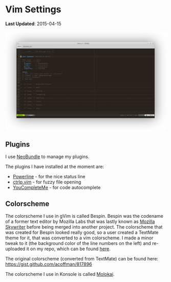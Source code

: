 # Vim Settings

**Last Updated**: 2015-04-15

![gVim Main Window](https://raw.githubusercontent.com/integers/dotfiles/master/vim/screenshots/vim-2015-04-15.png "gVim Main Window")

## Plugins

I use [NeoBundle](https://github.com/Shougo/neobundle.vim) to manage my plugins.

The plugins I have installed at the moment are:

* [Powerline](https://github.com/powerline/powerline) - for the nice status line
* [ctrlp.vim](https://github.com/kien/ctrlp.vim) - for fuzzy file opening
* [YouCompleteMe](https://github.com/Valloric/YouCompleteMe) - for code autocomplete

## Colorscheme

The colorscheme I use in gVim is called Bespin. Bespin was the codename of a
former text editor by Mozilla Labs that was lastly known as [Mozilla Skywriter](https://en.wikipedia.org/wiki/Mozilla_Skywriter)
before being merged into another project. The colorscheme that was created for
Bespin looked really good, so a user created a TextMate theme for it, that was
converted to a vim colorscheme. I made a minor tweak to it (the background color
of the line numbers on the left) and re-uploaded it on my repo, which can be
found [here](https://github.com/integers/dotfiles/blob/master/vim/vim/colors/bespin.vim).

The original colorscheme (converted from TextMate) can be found here: https://gist.github.com/acoffman/817896

The colorscheme I use in Konsole is called [Molokai](https://github.com/tomasr/molokai).
